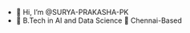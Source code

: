 - 👋 Hi, I’m @SURYA-PRAKASHA-PK
- 👀 B.Tech in AI and Data Science
📍 Chennai-Based

<!---
SURYA-PRAKASHA-PK/SURYA-PRAKASHA-PK is a ✨ special ✨ repository because its `README.md` (this file) appears on your GitHub profile.
You can click the Preview link to take a look at your changes.
--->
